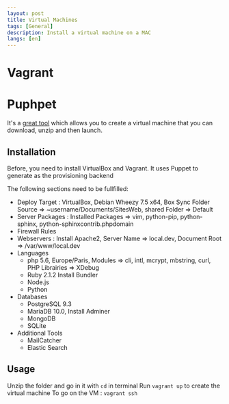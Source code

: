 ```yaml
---
layout: post
title: Virtual Machines
tags: [General]
description: Install a virtual machine on a MAC
langs: [en]
---
```


# Vagrant

# Puphpet

It's a [great tool](https://puphpet.com) which allows you to create a virtual machine that you can download, unzip and then launch.

## Installation

Before, you need to install VirtualBox and Vagrant. It uses Puppet to generate as the provisioning backend

The following sections need to be fullfilled:
- Deploy Target : VirtualBox, Debian Wheezy 7.5 x64, Box Sync Folder Source => ~username/Documents/SitesWeb, shared Folder => Default
- Server Packages : Installed Packages => vim, python-pip, python-sphinx, python-sphinxcontrib.phpdomain
- Firewall Rules
- Webservers : Install Apache2, Server Name => local.dev, Document Root => /var/www/local.dev
- Languages
	- php 5.6, Europe/Paris, Modules => cli, intl, mcrypt, mbstring, curl, PHP Librairies => XDebug
	- Ruby 2.1.2 Install Bundler
	- Node.js
	- Python
- Databases
	- PostgreSQL 9.3
	- MariaDB 10.0, Install Adminer
	- MongoDB
	- SQLite
- Additional Tools
	- MailCatcher
	- Elastic Search

## Usage

Unzip the folder and go in it with `cd` in terminal
Run `vagrant up` to create the virtual machine
To go on the VM : `vagrant ssh`
